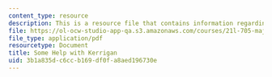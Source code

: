 ```yaml
---
content_type: resource
description: This is a resource file that contains information regarding reading 5.
file: https://ol-ocw-studio-app-qa.s3.amazonaws.com/courses/21l-705-major-authors-rewriting-genesis-paradise-lost-and-twentieth-century-fantasy-spring-2009/3b1a835dc6ccb169df0fa8aed196730e_MIT21L_705S09_read05.pdf
file_type: application/pdf
resourcetype: Document
title: Some Help with Kerrigan
uid: 3b1a835d-c6cc-b169-df0f-a8aed196730e
---
```

